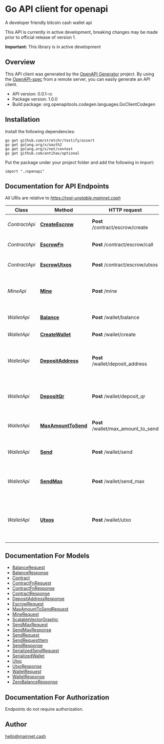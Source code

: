 # Go API client for openapi

A developer friendly bitcoin cash wallet api

This API is currently in active development, breaking changes may
be made prior to official release of version 1.

**Important:** This library is in active development


## Overview
This API client was generated by the [OpenAPI Generator](https://openapi-generator.tech) project.  By using the [OpenAPI-spec](https://www.openapis.org/) from a remote server, you can easily generate an API client.

- API version: 0.0.1-rc
- Package version: 1.0.0
- Build package: org.openapitools.codegen.languages.GoClientCodegen

## Installation

Install the following dependencies:

```shell
go get github.com/stretchr/testify/assert
go get golang.org/x/oauth2
go get golang.org/x/net/context
go get github.com/antihax/optional
```

Put the package under your project folder and add the following in import:

```golang
import "./openapi"
```

## Documentation for API Endpoints

All URIs are relative to *https://rest-unstable.mainnet.cash*

Class | Method | HTTP request | Description
------------ | ------------- | ------------- | -------------
*ContractApi* | [**CreateEscrow**](docs/ContractApi.md#createescrow) | **Post** /contract/escrow/create | Create an escrow contract
*ContractApi* | [**EscrowFn**](docs/ContractApi.md#escrowfn) | **Post** /contract/escrow/call | Finalize an escrow contract
*ContractApi* | [**EscrowUtxos**](docs/ContractApi.md#escrowutxos) | **Post** /contract/escrow/utxos | List specific utxos in a contract
*MineApi* | [**Mine**](docs/MineApi.md#mine) | **Post** /mine | Mine regtest coins to a specified address
*WalletApi* | [**Balance**](docs/WalletApi.md#balance) | **Post** /wallet/balance | Get total balance for wallet
*WalletApi* | [**CreateWallet**](docs/WalletApi.md#createwallet) | **Post** /wallet/create | create a new wallet
*WalletApi* | [**DepositAddress**](docs/WalletApi.md#depositaddress) | **Post** /wallet/deposit_address | Get a deposit address in cash address format
*WalletApi* | [**DepositQr**](docs/WalletApi.md#depositqr) | **Post** /wallet/deposit_qr | Get receiving cash address as a qrcode
*WalletApi* | [**MaxAmountToSend**](docs/WalletApi.md#maxamounttosend) | **Post** /wallet/max_amount_to_send | Get maximum spendable amount
*WalletApi* | [**Send**](docs/WalletApi.md#send) | **Post** /wallet/send | Send some amount to a given address
*WalletApi* | [**SendMax**](docs/WalletApi.md#sendmax) | **Post** /wallet/send_max | Send all available funds to a given address
*WalletApi* | [**Utxos**](docs/WalletApi.md#utxos) | **Post** /wallet/utxo | Get detailed information about unspent outputs (utxos)


## Documentation For Models

 - [BalanceRequest](docs/BalanceRequest.md)
 - [BalanceResponse](docs/BalanceResponse.md)
 - [Contract](docs/Contract.md)
 - [ContractFnRequest](docs/ContractFnRequest.md)
 - [ContractFnResponse](docs/ContractFnResponse.md)
 - [ContractResponse](docs/ContractResponse.md)
 - [DepositAddressResponse](docs/DepositAddressResponse.md)
 - [EscrowRequest](docs/EscrowRequest.md)
 - [MaxAmountToSendRequest](docs/MaxAmountToSendRequest.md)
 - [MineRequest](docs/MineRequest.md)
 - [ScalableVectorGraphic](docs/ScalableVectorGraphic.md)
 - [SendMaxRequest](docs/SendMaxRequest.md)
 - [SendMaxResponse](docs/SendMaxResponse.md)
 - [SendRequest](docs/SendRequest.md)
 - [SendRequestItem](docs/SendRequestItem.md)
 - [SendResponse](docs/SendResponse.md)
 - [SerializedSendRequest](docs/SerializedSendRequest.md)
 - [SerializedWallet](docs/SerializedWallet.md)
 - [Utxo](docs/Utxo.md)
 - [UtxoResponse](docs/UtxoResponse.md)
 - [WalletRequest](docs/WalletRequest.md)
 - [WalletResponse](docs/WalletResponse.md)
 - [ZeroBalanceResponse](docs/ZeroBalanceResponse.md)


## Documentation For Authorization

 Endpoints do not require authorization.



## Author

hello@mainnet.cash

